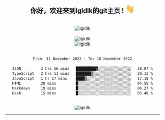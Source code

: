 <div align="center">
<h2> 你好，欢迎来到lgldlk的git主页 ! <img src="https://github.com/lgldlk/lgldlk/blob/main/gifs/Hi.gif" width="30px"></h2>
</div>

<div align="center">
 </br>
 <img src="http://aiitapp.cn:8091/?color=rgba(37,144,118,1)&shadowColor=rgba(12,16,20,1)&fontSize=120&&shadowOffsetX=9&shadowOffsetY=11" height="26px" alt="lgldlk" />
 </br>

   </br>
 <img src="https://github-readme-stats.vercel.app/api?username=lgldlk&show_icons=true&theme=gotham&locale=cn" alt="lgldlk" />
 

</br>

<img  src="http://github-readme-stats.vercel.app/api/top-langs/?username=lgldlk&show_icons=true&theme=gotham&locale=cn&layout=compact" alt="lgldlk"/>  
</br>
</br>

<!--START_SECTION:waka-->

```text
From: 11 November 2022 - To: 18 November 2022

JSON         2 hrs 56 mins   █████████▓░░░░░░░░░░░░░░░   39.07 %
TypeScript   2 hrs 11 mins   ███████▒░░░░░░░░░░░░░░░░░   29.13 %
JavaScript   1 hr 17 mins    ████▒░░░░░░░░░░░░░░░░░░░░   17.18 %
HTML         20 mins         █░░░░░░░░░░░░░░░░░░░░░░░░   04.55 %
Markdown     19 mins         █░░░░░░░░░░░░░░░░░░░░░░░░   04.27 %
Bash         15 mins         █░░░░░░░░░░░░░░░░░░░░░░░░   03.48 %
```

<!--END_SECTION:waka-->

 </br>
  <img src="https://visitor-badge.glitch.me/badge?page_id=lgldlk" alt="lgldlk" />

---

 

